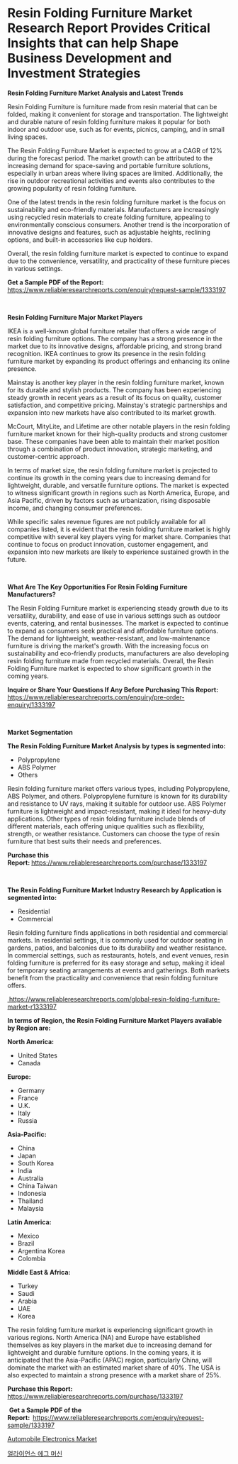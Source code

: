 <p><h1>Resin Folding Furniture Market Research Report Provides Critical Insights that can help Shape Business Development and Investment Strategies</h1></p><p><strong>Resin Folding Furniture Market Analysis and Latest Trends</strong></p>
<p><p>Resin Folding Furniture is furniture made from resin material that can be folded, making it convenient for storage and transportation. The lightweight and durable nature of resin folding furniture makes it popular for both indoor and outdoor use, such as for events, picnics, camping, and in small living spaces.</p><p>The Resin Folding Furniture Market is expected to grow at a CAGR of 12% during the forecast period. The market growth can be attributed to the increasing demand for space-saving and portable furniture solutions, especially in urban areas where living spaces are limited. Additionally, the rise in outdoor recreational activities and events also contributes to the growing popularity of resin folding furniture.</p><p>One of the latest trends in the resin folding furniture market is the focus on sustainability and eco-friendly materials. Manufacturers are increasingly using recycled resin materials to create folding furniture, appealing to environmentally conscious consumers. Another trend is the incorporation of innovative designs and features, such as adjustable heights, reclining options, and built-in accessories like cup holders.</p><p>Overall, the resin folding furniture market is expected to continue to expand due to the convenience, versatility, and practicality of these furniture pieces in various settings.</p></p>
<p><strong>Get a Sample PDF of the Report:&nbsp;</strong> <a href="https://www.reliableresearchreports.com/enquiry/request-sample/1333197">https://www.reliableresearchreports.com/enquiry/request-sample/1333197</a></p>
<p>&nbsp;</p>
<p><strong>Resin Folding Furniture Major Market Players</strong></p>
<p><p>IKEA is a well-known global furniture retailer that offers a wide range of resin folding furniture options. The company has a strong presence in the market due to its innovative designs, affordable pricing, and strong brand recognition. IKEA continues to grow its presence in the resin folding furniture market by expanding its product offerings and enhancing its online presence.</p><p>Mainstay is another key player in the resin folding furniture market, known for its durable and stylish products. The company has been experiencing steady growth in recent years as a result of its focus on quality, customer satisfaction, and competitive pricing. Mainstay's strategic partnerships and expansion into new markets have also contributed to its market growth.</p><p>McCourt, MityLite, and Lifetime are other notable players in the resin folding furniture market known for their high-quality products and strong customer base. These companies have been able to maintain their market position through a combination of product innovation, strategic marketing, and customer-centric approach.</p><p>In terms of market size, the resin folding furniture market is projected to continue its growth in the coming years due to increasing demand for lightweight, durable, and versatile furniture options. The market is expected to witness significant growth in regions such as North America, Europe, and Asia Pacific, driven by factors such as urbanization, rising disposable income, and changing consumer preferences.</p><p>While specific sales revenue figures are not publicly available for all companies listed, it is evident that the resin folding furniture market is highly competitive with several key players vying for market share. Companies that continue to focus on product innovation, customer engagement, and expansion into new markets are likely to experience sustained growth in the future.</p></p>
<p>&nbsp;</p>
<p><strong>What Are The Key Opportunities For Resin Folding Furniture Manufacturers?</strong></p>
<p><p>The Resin Folding Furniture market is experiencing steady growth due to its versatility, durability, and ease of use in various settings such as outdoor events, catering, and rental businesses. The market is expected to continue to expand as consumers seek practical and affordable furniture options. The demand for lightweight, weather-resistant, and low-maintenance furniture is driving the market's growth. With the increasing focus on sustainability and eco-friendly products, manufacturers are also developing resin folding furniture made from recycled materials. Overall, the Resin Folding Furniture market is expected to show significant growth in the coming years.</p></p>
<p><strong>Inquire or Share Your Questions If Any Before Purchasing This Report:</strong> <a href="https://www.reliableresearchreports.com/enquiry/pre-order-enquiry/1333197">https://www.reliableresearchreports.com/enquiry/pre-order-enquiry/1333197</a></p>
<p>&nbsp;</p>
<p><strong>Market Segmentation</strong></p>
<p><strong>The Resin Folding Furniture Market Analysis by types is segmented into:</strong></p>
<p><ul><li>Polypropylene</li><li>ABS Polymer</li><li>Others</li></ul></p>
<p><p>Resin folding furniture market offers various types, including Polypropylene, ABS Polymer, and others. Polypropylene furniture is known for its durability and resistance to UV rays, making it suitable for outdoor use. ABS Polymer furniture is lightweight and impact-resistant, making it ideal for heavy-duty applications. Other types of resin folding furniture include blends of different materials, each offering unique qualities such as flexibility, strength, or weather resistance. Customers can choose the type of resin furniture that best suits their needs and preferences.</p></p>
<p><strong>Purchase this Report:&nbsp;</strong><a href="https://www.reliableresearchreports.com/purchase/1333197">https://www.reliableresearchreports.com/purchase/1333197</a></p>
<p>&nbsp;</p>
<p><strong>The Resin Folding Furniture Market Industry Research by Application is segmented into:</strong></p>
<p><ul><li>Residential</li><li>Commercial</li></ul></p>
<p><p>Resin folding furniture finds applications in both residential and commercial markets. In residential settings, it is commonly used for outdoor seating in gardens, patios, and balconies due to its durability and weather resistance. In commercial settings, such as restaurants, hotels, and event venues, resin folding furniture is preferred for its easy storage and setup, making it ideal for temporary seating arrangements at events and gatherings. Both markets benefit from the practicality and convenience that resin folding furniture offers.</p></p>
<p><a href="https://www.reliableresearchreports.com/global-resin-folding-furniture-market-r1333197">&nbsp;https://www.reliableresearchreports.com/global-resin-folding-furniture-market-r1333197</a></p>
<p><strong>In terms of Region, the Resin Folding Furniture Market Players available by Region are:</strong></p>
<p>
    <p> <strong> North America: </strong>
        <ul>
            <li>United States</li>
            <li>Canada</li>
        </ul>
        </p> 
    <p> <strong> Europe: </strong>
        <ul>
            <li>Germany</li>
            <li>France</li>
            <li>U.K.</li>
            <li>Italy</li>
            <li>Russia</li>
        </ul>
        </p> 
    <p> <strong> Asia-Pacific: </strong>
        <ul>
            <li>China</li>
            <li>Japan</li>
            <li>South Korea</li>
            <li>India</li>
            <li>Australia</li>
            <li>China Taiwan</li>
            <li>Indonesia</li>
            <li>Thailand</li>
            <li>Malaysia</li>
        </ul>
        </p> 
    <p> <strong> Latin America: </strong>
        <ul>
            <li>Mexico</li>
            <li>Brazil</li>
            <li>Argentina Korea</li>
            <li>Colombia</li>
        </ul>
        </p> 
    <p> <strong> Middle East & Africa: </strong>
        <ul>
            <li>Turkey</li>
            <li>Saudi</li>
            <li>Arabia</li>
            <li>UAE</li>
            <li>Korea</li>
        </ul>
    </p>
    </p>
<p><p>The resin folding furniture market is experiencing significant growth in various regions. North America (NA) and Europe have established themselves as key players in the market due to increasing demand for lightweight and durable furniture options. In the coming years, it is anticipated that the Asia-Pacific (APAC) region, particularly China, will dominate the market with an estimated market share of 40%. The USA is also expected to maintain a strong presence with a market share of 25%.</p></p>
<p><strong>Purchase this Report: </strong><a href="https://www.reliableresearchreports.com/purchase/1333197">https://www.reliableresearchreports.com/purchase/1333197</a></p>
<p>&nbsp;<strong>Get a Sample PDF of the Report:&nbsp;&nbsp;</strong><a href="https://www.reliableresearchreports.com/enquiry/request-sample/1333197">https://www.reliableresearchreports.com/enquiry/request-sample/1333197</a></p>
<p><strong></strong></p>
<p><p><a href="https://issuu.com/reportprime-2/docs/automobile-electronics-market-size-2030.pptx">Automobile Electronics Market</a></p><p><a href="https://medium.com/@londonacobson5656/%EC%96%BC%EB%9D%BC%EC%9D%B4%EC%96%B8%EC%8A%A4-%EC%97%90%EA%B7%B8-%EB%A8%B8%EC%8B%A0-%EC%8B%9C%EC%9E%A5-%EB%B6%84%EC%84%9D-cagr-%EC%8B%9C%EC%9E%A5-%EC%84%B8%EB%B6%84%ED%99%94-%EB%B0%8F-%EA%B8%80%EB%A1%9C%EB%B2%8C-%EC%82%B0%EC%97%85-%EA%B0%9C%EC%9A%94-a0f389272809">얼라이언스 에그 머신</a></p></p>